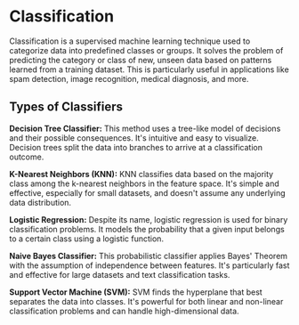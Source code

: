 # Classification
Classification is a supervised machine learning technique used to categorize data into predefined classes or groups. It solves the problem of predicting the category or class of new, unseen data based on patterns learned from a training dataset. This is particularly useful in applications like spam detection, image recognition, medical diagnosis, and more.

## Types of Classifiers
**Decision Tree Classifier:** This method uses a tree-like model of decisions and their possible consequences. It's intuitive and easy to visualize. Decision trees split the data into branches to arrive at a classification outcome.

**K-Nearest Neighbors (KNN):** KNN classifies data based on the majority class among the k-nearest neighbors in the feature space. It's simple and effective, especially for small datasets, and doesn't assume any underlying data distribution.

**Logistic Regression:** Despite its name, logistic regression is used for binary classification problems. It models the probability that a given input belongs to a certain class using a logistic function.

**Naive Bayes Classifier:** This probabilistic classifier applies Bayes' Theorem with the assumption of independence between features. It's particularly fast and effective for large datasets and text classification tasks.

**Support Vector Machine (SVM):** SVM finds the hyperplane that best separates the data into classes. It's powerful for both linear and non-linear classification problems and can handle high-dimensional data.
